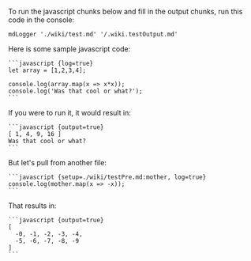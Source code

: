 To run the javascript chunks below and fill in the output chunks,
run this code in the console:

    mdLogger './wiki/test.md' '/.wiki.testOutput.md'

Here is some sample javascript code:

    ```javascript {log=true}
    let array = [1,2,3,4];

    console.log(array.map(x => x*x));
    console.log('Was that cool or what?');
    ```

If you were to run it, it would result in:

    ```javascript {output=true}    
    [ 1, 4, 9, 16 ]
    Was that cool or what?
    ```

But let's pull from another file:

    ```javascript {setup=./wiki/testPre.md:mother, log=true}
    console.log(mother.map(x => -x));
    ```

That results in:

    ```javascript {output=true}
    [
      -0, -1, -2, -3, -4,
      -5, -6, -7, -8, -9
    ]
    ```

